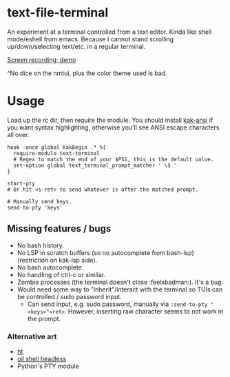 # text-file-terminal

An experiment at a terminal controlled from a text editor. Kinda like shell mode/eshell from emacs. Because I cannot stand scrolling up/down/selecting text/etc. in a regular terminal.

[Screen recording; demo](https://github.com/user-attachments/assets/9485ec7d-14e4-440c-a0e4-a378c3af02ce)

^No dice on the nmtui, plus the color theme used is bad.

# Usage

Load up the rc dir, then require the module. You should install [kak-ansi](https://github.com/eraserhd/kak-ansi) if you want syntax highlighting, otherwise you'll see ANSI escape characters all over.

```kakscript
hook -once global KakBegin .* %{
  require-module text-terminal
  # Regex to match the end of your $PS1, this is the default value.
  set-option global text_terminal_prompt_matcher ' \$ '
}

start-pty
# Or hit <s-ret> to send whatever is after the matched prompt.

# Manually send keys.
send-to-pty 'keys'
```

## Missing features / bugs

- No bash history.
- No LSP in scratch buffers (so no autocomplete from bash-lsp) (restriction on kak-lsp side).
- No bash autocomplete.
- No handling of ctrl-c or similar.
- Zombie processes (the terminal doesn't close :feelsbadman:). It's a bug.
- Would need some way to "inherit"/interact with the terminal so TUIs can be controlled / sudo password input.
  - Can send input, e.g. sudo password, manually via `:send-to-pty "<keys>"<ret>`. However, inserting raw character seems to not work in the prompt.

### Alternative art

- [ht](https://github.com/andyk/ht)
- [oil shell headless](https://www.oilshell.org/blog/2023/12/screencasts.html#headless-protocol-oils-web_shell)
- Python's PTY module
